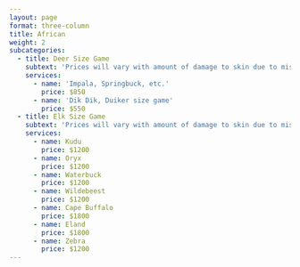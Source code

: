```yaml
---
layout: page
format: three-column
title: African
weight: 2
subcategories:
  - title: Deer Size Game
    subtext: 'Prices will vary with amount of damage to skin due to mishandling, bug damage, over boiling, or any other issues associated with African skins and mounts.'
    services:
      - name: 'Impala, Springbuck, etc.'
        price: $850
      - name: 'Dik Dik, Duiker size game'
        price: $550
  - title: Elk Size Game
    subtext: 'Prices will vary with amount of damage to skin due to mishandling, bug damage, over boiling, or any other issues associated with African skins and mounts.'
    services:
      - name: Kudu
        price: $1200
      - name: Oryx
        price: $1200
      - name: Waterbuck
        price: $1200
      - name: Wildebeest
        price: $1200
      - name: Cape Buffalo
        price: $1800
      - name: Eland
        price: $1800
      - name: Zebra
        price: $1200
---
```


